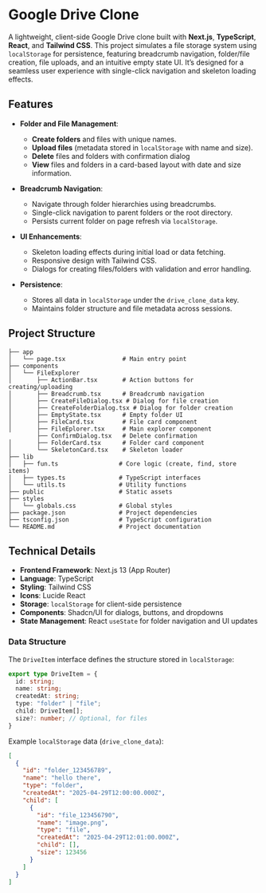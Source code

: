 # Google Drive Clone

A lightweight, client-side Google Drive clone built with **Next.js**, **TypeScript**, **React**, and **Tailwind CSS**. This project simulates a file storage system using `localStorage` for persistence, featuring breadcrumb navigation, folder/file creation, file uploads, and an intuitive empty state UI. It’s designed for a seamless user experience with single-click navigation and skeleton loading effects.

## Features

- **Folder and File Management**:
  - **Create folders** and files with unique names.
  - **Upload files** (metadata stored in `localStorage` with name and size).
  - **Delete** files and folders with confirmation dialog
  - **View** files and folders in a card-based layout with date and size information.

- **Breadcrumb Navigation**:
  - Navigate through folder hierarchies using breadcrumbs.
  - Single-click navigation to parent folders or the root directory.
  - Persists current folder on page refresh via `localStorage`.

- **UI Enhancements**:
  - Skeleton loading effects during initial load or data fetching.
  - Responsive design with Tailwind CSS.
  - Dialogs for creating files/folders with validation and error handling.

- **Persistence**:
  - Stores all data in `localStorage` under the `drive_clone_data` key.
  - Maintains folder structure and file metadata across sessions.

## Project Structure

```
├── app
│   └── page.tsx                # Main entry point
├── components
│   └── FileExplorer
│       ├── ActionBar.tsx       # Action buttons for creating/uploading
│       ├── Breadcrumb.tsx      # Breadcrumb navigation
│       ├── CreateFileDialog.tsx # Dialog for file creation
│       ├── CreateFolderDialog.tsx # Dialog for folder creation
│       ├── EmptyState.tsx      # Empty folder UI
│       ├── FileCard.tsx        # File card component
│       ├── FileEplorer.tsx     # Main explorer component
        ├── ConfirmDialog.tsx   # Delete confirmation
│       ├── FolderCard.tsx      # Folder card component
│       └── SkeletonCard.tsx    # Skeleton loader
├── lib
│   ├── fun.ts                 # Core logic (create, find, store items)
│   ├── types.ts               # TypeScript interfaces
│   └── utils.ts               # Utility functions
├── public                     # Static assets
├── styles
│   └── globals.css            # Global styles
├── package.json               # Project dependencies
├── tsconfig.json              # TypeScript configuration
└── README.md                  # Project documentation
```

## Technical Details

- **Frontend Framework**: Next.js 13 (App Router)
- **Language**: TypeScript
- **Styling**: Tailwind CSS
- **Icons**: Lucide React
- **Storage**: `localStorage` for client-side persistence
- **Components**: Shadcn/UI for dialogs, buttons, and dropdowns
- **State Management**: React `useState` for folder navigation and UI updates

### Data Structure

The `DriveItem` interface defines the structure stored in `localStorage`:

```typescript
export type DriveItem = {
  id: string;
  name: string;
  createdAt: string;
  type: "folder" | "file";
  child: DriveItem[];
  size?: number; // Optional, for files
}
```

Example `localStorage` data (`drive_clone_data`):
```json
[
  {
    "id": "folder_123456789",
    "name": "hello there",
    "type": "folder",
    "createdAt": "2025-04-29T12:00:00.000Z",
    "child": [
      {
        "id": "file_123456790",
        "name": "image.png",
        "type": "file",
        "createdAt": "2025-04-29T12:01:00.000Z",
        "child": [],
        "size": 123456
      }
    ]
  }
]
```

